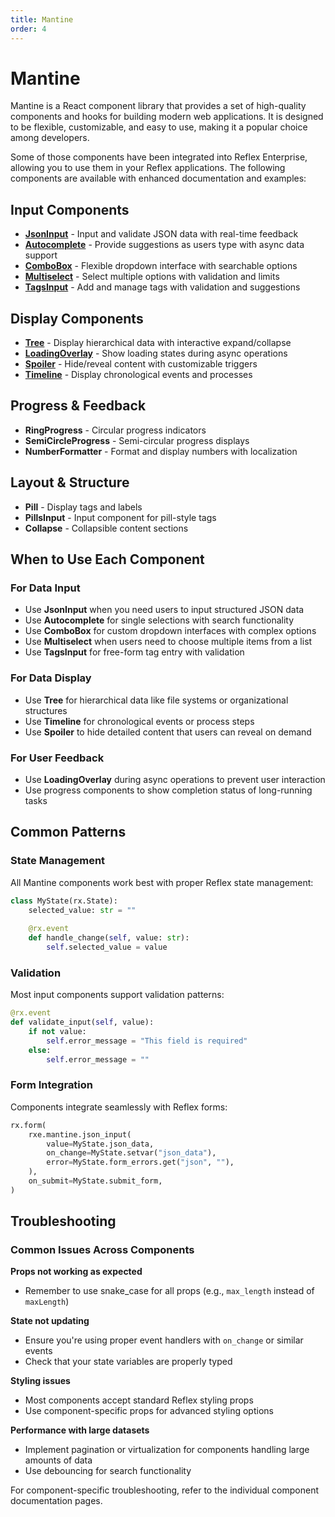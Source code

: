 ```yaml
---
title: Mantine
order: 4
---
```


# Mantine

Mantine is a React component library that provides a set of high-quality components and hooks for building modern web applications. It is designed to be flexible, customizable, and easy to use, making it a popular choice among developers.

Some of those components have been integrated into Reflex Enterprise, allowing you to use them in your Reflex applications. The following components are available with enhanced documentation and examples:

## Input Components
- **[JsonInput](/docs/enterprise/mantine/json-input)** - Input and validate JSON data with real-time feedback
- **[Autocomplete](/docs/enterprise/mantine/autocomplete)** - Provide suggestions as users type with async data support
- **[ComboBox](/docs/enterprise/mantine/combobox)** - Flexible dropdown interface with searchable options
- **[Multiselect](/docs/enterprise/mantine/multi-select)** - Select multiple options with validation and limits
- **[TagsInput](/docs/enterprise/mantine/tags-input)** - Add and manage tags with validation and suggestions

## Display Components
- **[Tree](/docs/enterprise/mantine/tree)** - Display hierarchical data with interactive expand/collapse
- **[LoadingOverlay](/docs/enterprise/mantine/loading-overlay)** - Show loading states during async operations
- **[Spoiler](/docs/enterprise/mantine/spoiler)** - Hide/reveal content with customizable triggers
- **[Timeline](/docs/enterprise/mantine/timeline)** - Display chronological events and processes

## Progress & Feedback
- **RingProgress** - Circular progress indicators
- **SemiCircleProgress** - Semi-circular progress displays
- **NumberFormatter** - Format and display numbers with localization

## Layout & Structure
- **Pill** - Display tags and labels
- **PillsInput** - Input component for pill-style tags
- **Collapse** - Collapsible content sections

## When to Use Each Component

### For Data Input
- Use **JsonInput** when you need users to input structured JSON data
- Use **Autocomplete** for single selections with search functionality
- Use **ComboBox** for custom dropdown interfaces with complex options
- Use **Multiselect** when users need to choose multiple items from a list
- Use **TagsInput** for free-form tag entry with validation

### For Data Display
- Use **Tree** for hierarchical data like file systems or organizational structures
- Use **Timeline** for chronological events or process steps
- Use **Spoiler** to hide detailed content that users can reveal on demand

### For User Feedback
- Use **LoadingOverlay** during async operations to prevent user interaction
- Use progress components to show completion status of long-running tasks

## Common Patterns

### State Management
All Mantine components work best with proper Reflex state management:

```python
class MyState(rx.State):
    selected_value: str = ""
    
    @rx.event
    def handle_change(self, value: str):
        self.selected_value = value
```

### Validation
Most input components support validation patterns:

```python
@rx.event
def validate_input(self, value):
    if not value:
        self.error_message = "This field is required"
    else:
        self.error_message = ""
```

### Form Integration
Components integrate seamlessly with Reflex forms:

```python
rx.form(
    rxe.mantine.json_input(
        value=MyState.json_data,
        on_change=MyState.setvar("json_data"),
        error=MyState.form_errors.get("json", ""),
    ),
    on_submit=MyState.submit_form,
)
```

## Troubleshooting

### Common Issues Across Components

**Props not working as expected**
- Remember to use snake_case for all props (e.g., `max_length` instead of `maxLength`)

**State not updating**
- Ensure you're using proper event handlers with `on_change` or similar events
- Check that your state variables are properly typed

**Styling issues**
- Most components accept standard Reflex styling props
- Use component-specific props for advanced styling options

**Performance with large datasets**
- Implement pagination or virtualization for components handling large amounts of data
- Use debouncing for search functionality

For component-specific troubleshooting, refer to the individual component documentation pages.

